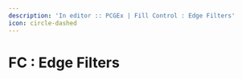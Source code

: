```yaml
---
description: 'In editor :: PCGEx | Fill Control : Edge Filters'
icon: circle-dashed
---
```


# FC : Edge Filters

